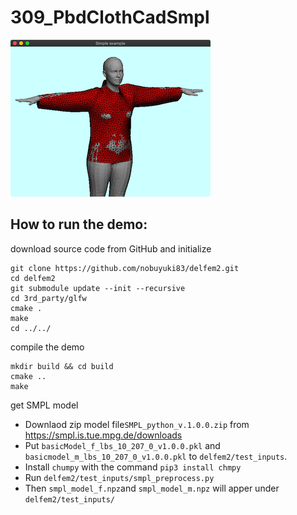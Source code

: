 # 309_PbdClothCadSmpl
![](thumbnail.png)


## How to run the demo:

download source code from GitHub and initialize
```
git clone https://github.com/nobuyuki83/delfem2.git
cd delfem2
git submodule update --init --recursive
cd 3rd_party/glfw
cmake .
make
cd ../../
```

compile the demo
```
mkdir build && cd build
cmake ..
make
```

get SMPL model
- Downlaod zip model file```SMPL_python_v.1.0.0.zip``` from https://smpl.is.tue.mpg.de/downloads
- Put ```basicModel_f_lbs_10_207_0_v1.0.0.pkl``` and ```basicmodel_m_lbs_10_207_0_v1.0.0.pkl``` to ```delfem2/test_inputs```.
- Install ```chumpy``` with the command ```pip3 install chmpy```
- Run ```delfem2/test_inputs/smpl_preprocess.py```
- Then ```smpl_model_f.npz```and ```smpl_model_m.npz``` will apper under ```delfem2/test_inputs/```


